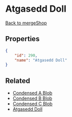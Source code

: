 # Atgasedd Doll

<no description available>

[Back to mergeShop](../merge-shops.md)

## Properties

```json
{
    "id": 290,
    "name": "Atgasedd Doll"
}
```

## Related

- [Condensed A Blob](../items/17947-condensed-a-blob.md)
- [Condensed B Blob](../items/17948-condensed-b-blob.md)
- [Condensed C Blob](../items/17949-condensed-c-blob.md)
- [Atgasedd Doll](../items/17946-atgasedd-doll.md)

